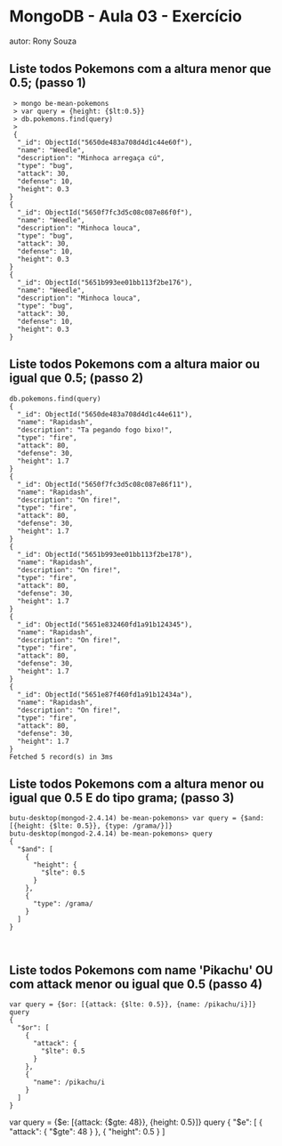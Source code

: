 # MongoDB - Aula 03 - Exercício
autor: Rony Souza

## Liste todos Pokemons com a altura menor que 0.5; (passo 1)
```
 > mongo be-mean-pokemons
 > var query = {height: {$lt:0.5}}
 > db.pokemons.find(query)
 > 
 {
  "_id": ObjectId("5650de483a708d4d1c44e60f"),
  "name": "Weedle",
  "description": "Minhoca arregaça cú",
  "type": "bug",
  "attack": 30,
  "defense": 10,
  "height": 0.3
}
{
  "_id": ObjectId("5650f7fc3d5c08c087e86f0f"),
  "name": "Weedle",
  "description": "Minhoca louca",
  "type": "bug",
  "attack": 30,
  "defense": 10,
  "height": 0.3
}
{
  "_id": ObjectId("5651b993ee01bb113f2be176"),
  "name": "Weedle",
  "description": "Minhoca louca",
  "type": "bug",
  "attack": 30,
  "defense": 10,
  "height": 0.3
}

```

## Liste todos Pokemons com a altura maior ou igual que 0.5; (passo 2)

```
db.pokemons.find(query)
{
  "_id": ObjectId("5650de483a708d4d1c44e611"),
  "name": "Rapidash",
  "description": "Ta pegando fogo bixo!",
  "type": "fire",
  "attack": 80,
  "defense": 30,
  "height": 1.7
}
{
  "_id": ObjectId("5650f7fc3d5c08c087e86f11"),
  "name": "Rapidash",
  "description": "On fire!",
  "type": "fire",
  "attack": 80,
  "defense": 30,
  "height": 1.7
}
{
  "_id": ObjectId("5651b993ee01bb113f2be178"),
  "name": "Rapidash",
  "description": "On fire!",
  "type": "fire",
  "attack": 80,
  "defense": 30,
  "height": 1.7
}
{
  "_id": ObjectId("5651e832460fd1a91b124345"),
  "name": "Rapidash",
  "description": "On fire!",
  "type": "fire",
  "attack": 80,
  "defense": 30,
  "height": 1.7
}
{
  "_id": ObjectId("5651e87f460fd1a91b12434a"),
  "name": "Rapidash",
  "description": "On fire!",
  "type": "fire",
  "attack": 80,
  "defense": 30,
  "height": 1.7
}
Fetched 5 record(s) in 3ms

```
## Liste todos Pokemons com a altura menor ou igual que 0.5 E do tipo grama; (passo 3)

```
butu-desktop(mongod-2.4.14) be-mean-pokemons> var query = {$and: [{height: {$lte: 0.5}}, {type: /grama/}]}
butu-desktop(mongod-2.4.14) be-mean-pokemons> query
{
  "$and": [
    {
      "height": {
        "$lte": 0.5
      }
    },
    {
      "type": /grama/
    }
  ]
}

 
```

## Liste todos Pokemons com name 'Pikachu' OU com attack menor ou igual que 0.5 (passo 4)

```
var query = {$or: [{attack: {$lte: 0.5}}, {name: /pikachu/i}]}
query
{
  "$or": [
    {
      "attack": {
        "$lte": 0.5
      }
    },
    {
      "name": /pikachu/i
    }
  ]
}

```
var query = {$e: [{attack: {$gte: 48}}, {height: 0.5}]}
query
{
  "$e": [
    {
      "attack": {
        "$gte": 48
      }
    },
    {
      "height": 0.5
    }
  ]


```

```



